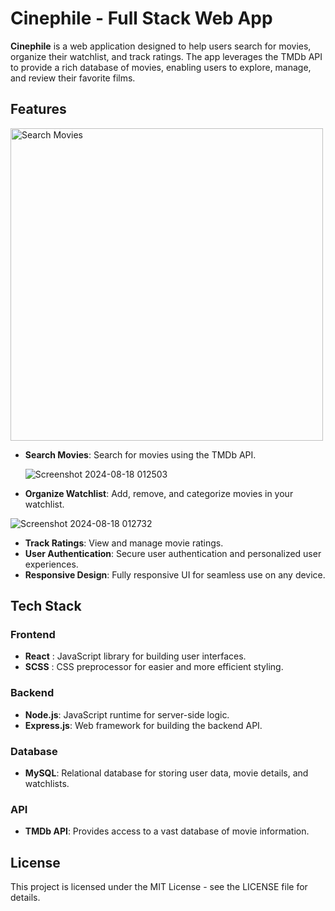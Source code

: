 # Cinephile - Full Stack Web App #
**Cinephile** is a web application designed to help users search for movies, organize their watchlist, and track ratings. 
The app leverages the TMDb API to provide a rich database of movies, enabling users to explore, manage, and review their favorite films.

## Features ##
<img src="https://github.com/user-attachments/assets/6b9900d5-0646-440b-a874-341987483db6" alt="Search Movies" width="500"/>

- **Search Movies**: Search for movies using the TMDb API.

  ![Screenshot 2024-08-18 012503](https://github.com/user-attachments/assets/02ec4c01-128b-429d-937f-aa7626f735b6)

- **Organize Watchlist**: Add, remove, and categorize movies in your watchlist.

![Screenshot 2024-08-18 012732](https://github.com/user-attachments/assets/ca838570-11b3-4079-9b71-70c85baa7a30)
- **Track Ratings**: View and manage movie ratings.
- **User Authentication**: Secure user authentication and personalized user experiences.
- **Responsive Design**: Fully responsive UI for seamless use on any device.

## Tech Stack ##
### Frontend ###
- **React** : JavaScript library for building user interfaces.
- **SCSS** : CSS preprocessor for easier and more efficient styling.
### Backend ###
- **Node.js**: JavaScript runtime for server-side logic.
- **Express.js**: Web framework for building the backend API.
### Database ###
- **MySQL**: Relational database for storing user data, movie details, and watchlists.
### API ###
- **TMDb API**: Provides access to a vast database of movie information.

## License ##
This project is licensed under the MIT License - see the LICENSE file for details.
